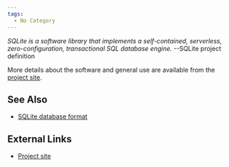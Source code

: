 ```yaml
---
tags:
  - No Category
---
```

<i>SQLite is a software library that implements a self-contained,
serverless, zero-configuration, transactional SQL database engine.</i>
--SQLite project definition

More details about the software and general use are available from the
[project site](http://sqlite.org/).

## See Also

- [SQLite database format](sqlite_database_format.md)

## External Links

- [Project site](http://sqlite.org/)